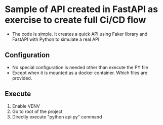 # Sample of API created in FastAPI as exercise to create full Ci/CD flow

- The code is simple. It creates a quick API using Faker library and FastAPI with Python to simulate a real API

## Configuration

- No special configuration is needed other than execute the PY file
- Except when it is mounted as a docker container. Which files are provided.

## Execute

1. Enable VENV
2. Go to root of the project
3. Directly execute "python api.py" command
